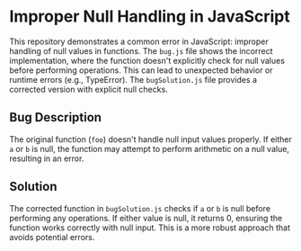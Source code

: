 # Improper Null Handling in JavaScript

This repository demonstrates a common error in JavaScript: improper handling of null values in functions.  The `bug.js` file shows the incorrect implementation, where the function doesn't explicitly check for null values before performing operations. This can lead to unexpected behavior or runtime errors (e.g., TypeError). The `bugSolution.js` file provides a corrected version with explicit null checks.

## Bug Description

The original function (`foo`) doesn't handle null input values properly. If either `a` or `b` is null, the function may attempt to perform arithmetic on a null value, resulting in an error.

## Solution

The corrected function in `bugSolution.js` checks if `a` or `b` is null before performing any operations.  If either value is null, it returns 0, ensuring the function works correctly with null input. This is a more robust approach that avoids potential errors.